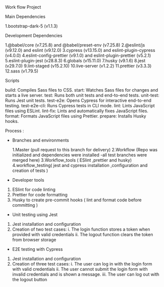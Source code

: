 Work flow Project

Main Dependencies

1.bootstrap-dark-5 (v1.1.3)

Development Dependencies

1.@babel/core (v7.25.8) and @babel/preset-env (v7.25.8)
2.@eslint/js (v9.12.0) and eslint (v9.12.0)
3.cypress (v13.15.0) and eslint-plugin-cypress (v4.0.0)
4.eslint-config-prettier (v9.1.0) and eslint-plugin-prettier (v5.2.1)
5.eslint-plugin-jest (v28.8.3)
6.globals (v15.11.0)
7.husky (v9.1.6)
8.jest (v29.7.0)
9.lint-staged (v15.2.10)
10.live-server (v1.2.2)
11.prettier (v3.3.3)
12.sass (v1.79.5)

Scripts

build: Compiles Sass files to CSS.
start: Watches Sass files for changes and starts a live server.
test: Runs both unit tests and end-to-end tests.
unit-test: Runs Jest unit tests.
test-e2e: Opens Cypress for interactive end-to-end testing.
test-e2e-cli: Runs Cypress tests in CLI mode.
lint: Lints JavaScript files using ESLint.
lint-fix: Lints and automatically fixes JavaScript files.
format: Formats JavaScript files using Prettier.
prepare: Installs Husky hooks.

Process :

-   Branches and environments

    1.Master (pull request to this branch for delivery)
    2.Workflow (Repo was initialized and dependencies were installed -all test branches were merged here)
    3.Workflow_tools ( ESlint ,prettier and husky)
    4.workflow_testing( jest and cypress installation ,configuration and creation of tests )

-   Developer tools

1. ESlint for code linting
2. Prettier for code formatting
3. Husky to create pre-commit hooks ( lint and format code before committing )

-   Unit testing using Jest

1. Jest installation and configuration
2. Creation of two test cases:
   i. The login function stores a token when provided with valid credentials
   ii. The logout function clears the token from browser storage

-   E2E testing with Cypress

1. Jest installation and configuration
2. Creation of three test cases:
   i. The user can log in with the login form with valid credentials
   ii. The user cannot submit the login form with invalid credentials and is shown a message.
   iii. The user can log out with the logout button
